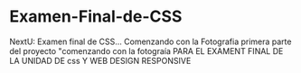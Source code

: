 # Examen-Final-de-CSS
NextU: Examen final de CSS... Comenzando con la Fotografia
primera parte del proyecto "comenzando con la fotograía PARA EL EXAMENT FINAL DE LA UNIDAD DE css Y WEB DESIGN RESPONSIVE
